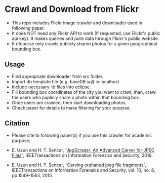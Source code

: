 # Crawl and Download from Flickr
* This repo includes Flickr image crawler and downloader used in following paper.
* It does NOT need any Flickr API to work (If requested, use Flickr's public api key). It makes queries and pulls data through Flickr's public website.
* It ofcourse only crawls publicly shared photos for a given geographical bounding box.

## Usage
* Find appropriate downloader from src folder.
* Import db template file (e.g. baseDB.sql) in localhost
* Include necessary lib files into eclipse.
* Fill bounding box coordinates of the city you want to crawl, then, crawl the users who puplicly share a photo within that bounding box.
* Once users are crawled, then start downloading photos.
* Check paper for details to make filtering for your purpose.

## Citation
* Please cite to following paper(s) if you use this crawler for academic purpose;

* E. Uzun and H. T. Sencar, “[JpgScraper: An Advanced Carver for JPEG Files](https://doi.org/10.1109/TIFS.2019.2953382)”, IEEETransactions on Information Forensics and Security, 2019.

* E. Uzun and H. T. Sencar, “[Carving orphaned jpeg file fragments](https://www.researchgate.net/publication/275044127_Carving_Orphaned_JPEG_File_Fragments)”, IEEETransactions on Information Forensics and Security, vol. 10, no. 8, pp.1549–1563, 2015.
